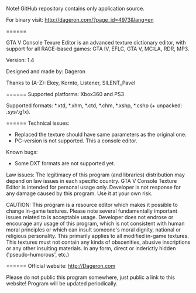 Note! GitHub repository contains only application source.

For binary visit: http://dageron.com/?page_id=4973&lang=en

======

GTA V Console Texure Editor is an advanced texture dictionary editor, with support for all RAGE-based games: GTA IV, EFLC, GTA V, MC:LA, RDR, MP3.

Version: 1.4 

Designed and made by: Dageron 

Thanks to (A-Z): Ekey, Kornto, Listener, SILENT_Pavel 

======
Supported platforms: Xbox360 and PS3

Supported formats: *.xtd, *.xhm, *.ctd, *.chm, *.xshp, *.cshp (+ unpacked: *.sys/*.gfx).

======
Technical issues:
* Replaced the texture should have same parameters as the original one.
* PC-version is not supported. This a console editor.

Known bugs:
* Some DXT formats are not supported yet.

Law issues:
The legitimacy of this program (and libraries) distribution may depend on law issues in each specific country. GTA V Console Texture Editor is intended for personal usage only. Developer is not response for any damage caused by this program. Use it at your own risk.

CAUTION:
This program is a resource editor which makes it possible to change in-game textures. Please note several fundamentally important issues related to is acceptable usage. Developer does not endrose or encourage any usage of this program, which is not consistent with human moral principles or which can insult someone's moral dignity, national or religious personality. This primarily applies to all modified in-game textures. This textures must not contain any kinds of obscenities, abusive inscriptions or any other insulting materials. In any form, direct or inderictly hidden ('pseudo-humorous', etc.)

======
Official website: http://Dageron.com

Please do not public this program somewhere, just public a link to this website! Program will be updated periodically.
